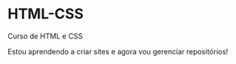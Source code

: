 # HTML-CSS
 Curso de HTML e CSS

 Estou aprendendo a criar sites e agora vou gerenciar repositórios!
